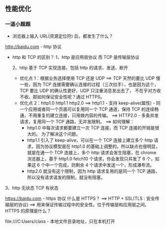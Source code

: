 ## 性能优化

### 一道小题题

- 浏览器上输入 URL(资源定位符) 后，都发生了什么？

http://baidu.com - http 协议

- http 和 TCP 的区别？
  1、http 是应用层协议 而 TCP 是传输层协议

  2、http 基于 TCP 实现连接，包括 http 的请求、发送、断开

  - 优化点 1：根据业务选择使用 TCP 还是 UDP
    ==> TCP 天然的要比 UDP 慢一些，因为 TCP 连接需要确认连接的过程（三次拉手），也是因为这个，TCP 要比 UDP 的确认性更好，UDP 只注重消息发出去了，
    不在乎对方收不收。那如何保证安全性呢？通过 HTTPS。
  - 优化点 2：http1.0 http1.1 http2.0
    ==> http1.1 - 支持 keep-alive(属性) - 同一个应用或者同一个页面可以复用同一个 TCP 通道，保持 TCP 的连续畅通，不用重复的建立连接，只用做内容的传输。
    ==> HTTP2.0 - 多条并发请求，复用同一个 TCP 通路，无并发限制。
    ==> 如何理解：
    - http1.0 中每次请求都要建立一次 TCP 连接，而 TCP 连接的开销是很大的。
      为了解决这个问题。
    - http1.1 引入了 keep-alive，可以在一个 TCP 连接上建立多个 http 请求，因为协议模型是在 http1.0 的基础上调整的。所以缺点也很明显，就是在通一个 TCP 连接上，多个 http 请求会发生阻塞，在 chrome 浏览器上，基于 http1.0 fetch10 个请求，你会发现只并发了 6 个，如果这 6 个中一个完成，则剩余 4 个请求中发送一个，形成瀑布流。
    - http2.0 就没有这个限制，因为 http 请求复用的是同一个 TCP 通路，所以没有请求请发的限制，就没有阻塞。

3、http 无状态 TCP 有状态

https://baidu.com - https 协议
什么是 HTTPS？
==> HTTP + SSL(TLS : 安全传输层的协议) ==> 用来保证传输过程中的安全性。位于传输层和应用层之间。
HTTPS 的原理是什么？

file:///C:Users/class - 本地文件目录地址，只在本机打开
